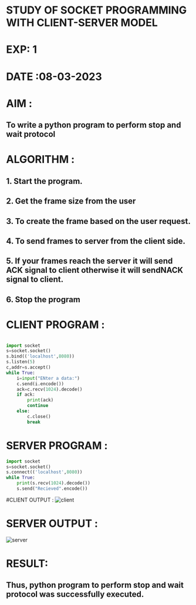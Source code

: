 
# STUDY OF SOCKET PROGRAMMING WITH CLIENT-SERVER MODEL

# EXP: 1

# DATE :08-03-2023

# AIM :
## To write a python program to perform stop and wait protocol
# ALGORITHM :
## 1. Start the program.
## 2. Get the frame size from the user
## 3. To create the frame based on the user request.
## 4. To send frames to server from the client side.
## 5. If your frames reach the server it will send ACK signal to client otherwise it will sendNACK signal to client.
## 6. Stop the program

# CLIENT PROGRAM :
```PYTHON 3

import socket
s=socket.socket()
s.bind(('localhost',8080))
s.listen(5)
c,addr=s.accept()
while True:
	i=input("ENter a data:")
	c.send(i.encode())
	ack=c.recv(1024).decode()
	if ack:
		print(ack)
		continue
	else:
		c.close()
		break
```
# SERVER PROGRAM : 
```PYTHON 3
import socket
s=socket.socket()
s.connect(('localhost',8080))
while True:
	print(s.recv(1024).decode())
	s.send("Recieved".encode())
```

#CLIENT OUTPUT :
![client](https://github.com/Skanthasishanth/19CS406-EX-1/assets/118298456/651a2e90-1b67-4000-a863-c0d5ea3cd510)

# SERVER OUTPUT :
![server](https://github.com/Skanthasishanth/19CS406-EX-1/assets/118298456/0527f6df-36fc-4cbb-9917-6fc2e06d7ace)
# RESULT:
## Thus, python program to perform stop and wait protocol was successfully executed.
